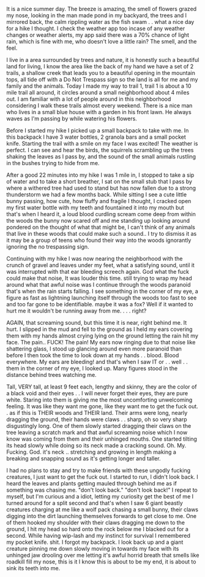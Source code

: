 It is a nice summer day. The breeze is amazing, the smell of flowers grazed my nose, looking in the man made pond in my backyard, the trees and I mirrored back, the calm rippling water as the fish swam . . what a nice day for a hike I thought. I check the weather app too incase of any weather changes or weather alerts, my app said there was a 70% chance of light rain, which is fine with me, who doesn't love a little rain? The smell, and the feel.

I live in a area surrounded by trees and nature, it is honestly such a beautiful land for living, I know the area like the back of my hand we have a set of 2 trails, a shallow creek that leads you to a beautiful opening in the mountain tops, all tide off with a Do Not Trespass sign so the land is all for me and my family and the animals. Today I made my way to trail 1, trail 1 is about a 10 mile trail all around, it circles around a small neighborhood about 4 miles out. I am familiar with a lot of people around in this neighborhood considering I walk these trails almost every weekend. There is a nice man who lives in a small blue house with a garden in his front lawn. He always waves as I'm passing by while watering his flowers.

Before I started my hike I picked up a small backpack to take with me. In this backpack I have 3 water bottles, 2 granola bars and a small pocket knife. Starting the trail with a smile on my face I was excited! The weather is perfect. I can see and hear the birds, the squirrels scrambling up the trees shaking the leaves as I pass by, and the sound of the small animals rustling in the bushes trying to hide from me.

After a good 22 minutes into my hike I was 1 mile in, I stopped to take a sip of water and to take a short breather, I sat on the small stub that I pass by where a withered tree had used to stand but has now fallen due to a strong thunderstorm we had a few months back. While sitting I see a cute little bunny passing, how cute, how fluffy and fragile I thought, I cracked open my first water bottle with my teeth and fountained it into my mouth but that's when I heard it, a loud blood curdling scream come deep from within the woods the bunny now scared off and me standing up looking around pondered on the thought of what that might be, I can't think of any animals that live in these woods that could make such a sound.. I try to dismiss it as it may be a group of teens who found their way into the woods ignorantly ignoring the no trespassing sign.

Continuing with my hike I was now nearing the neighborhood with the crunch of gravel and leaves under my feet, what a satisfying sound, until it was interrupted with that ear bleeding screech again. God what the fuck could make that noise, It was louder this time. still trying to wrap my head around what that awful noise was I continue through the woods paranoid that's when the rain starts falling. I see something in the corner of my eye, a figure as fast as lightning launching itself through the woods too fast to see and too far gone to be identifiable. maybe it was a fox? Well if it wanted to hurt me it wouldn't be running away from me. . . . right?

AGAIN, that screaming sound, but this time it is near,  right behind me. It hurt. I slipped in the mud and fell to the ground as I held my ears covering them with my hands almost crying lying on the ground letting the rain hit my face. The pain.. FUCK! The pain! My ears now ringing due to that noise like shattering glass, I stood up glancing around even more paranoid than before I then took the time to look down at my hands . . blood. Blood everywhere. My ears are bleeding! and that's when I saw IT or . . well . . them in the corner of my eye, I looked up. Many figures stood in the distance behind trees watching me.

Tall, VERY tall, at least 9 feet each, lengthy and skinny, they are the color of a black void and their eyes . . I will never forget their eyes, they are pure white. Staring into them is giving me the most uncomforting unwelcoming feeling. It was like they want me gone, like they want me to get the fuck out. . as if this is THEIR woods and THEIR land. Their arms were long, nearly dragging the ground, their hands were claws . . sharp, oh so very sharp disgustingly long. One of them slowly started dragging their claws on the tree leaving a scratch mark and that awful screaming noise which I now know was coming from them and their unhinged mouths. One started tilting its head slowly while doing so its neck made a cracking sound. Oh. My. Fucking. God. it's neck ..  stretching and growing in length making a breaking and snapping sound as it's getting longer and taller.

I had no plans to stay and try to make friends with these ungodly fucking creatures, I just want to get the fuck out. I started to run, I didn't look back. I heard the leaves and plants getting mauled through behind me as if something was chasing me. "don't look back." "don't look back!" I repeat to myself, but I'm curious and a idiot, letting my curiosity get the best of me I turned around for a split second and that's when I saw 6 giant beastly creatures charging at me like a wolf pack chasing a small bunny, their claws digging into the dirt launching themselves forwards to get close to me. One of them hooked my shoulder with their claws dragging me down to the ground, I hit my head so hard onto the rock below me I blacked out for a second. While having wip-lash and my instinct for survival I remembered my pocket knife. shit. I forgot my backpack. I look back up and a giant creature pinning me down slowly moving in towards my face with its unhinged jaw drooling over me letting it's awful horrid breath that smells like roadkill fill my nose, this is it I know this is about to be my end, it is about to sink its teeth into me.